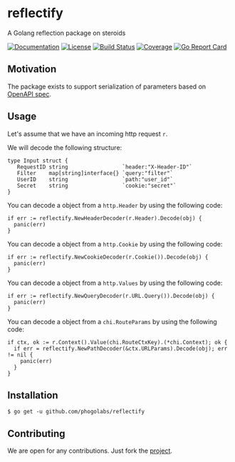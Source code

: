 # reflectify
A Golang reflection package on steroids

[![Documentation][godoc-img]][godoc-url]
[![License][license-img]][license-url]
[![Build Status][action-img]][action-url]
[![Coverage][codecov-img]][codecov-url]
[![Go Report Card][report-img]][report-url]

## Motivation

The package exists to support serialization of parameters based on [OpenAPI
spec](https://swagger.io/docs/specification/serialization/).

## Usage

Let's assume that we have an incoming http request `r`.

We will decode the following structure:

```golang
type Input struct {
   RequestID string                 `header:"X-Header-ID"`
   Filter    map[string]interface{} `query:"filter"`
   UserID    string                 `path:"user_id"`
   Secret    string                 `cookie:"secret"`
}
```

You can decode a object from a `http.Header` by using the following code:

```golang
if err := reflectify.NewHeaderDecoder(r.Header).Decode(obj) {
  panic(err)
}
```

You can decode a object from a `http.Cookie` by using the following code:

```golang
if err := reflectify.NewCookieDecoder(r.Cookie()).Decode(obj) {
  panic(err)
}
```

You can decode a object from a `http.Values` by using the following code:

```golang
if err := reflectify.NewQueryDecoder(r.URL.Query()).Decode(obj) {
  panic(err)
}
```

You can decode a object from a `chi.RouteParams` by using the following code:

```golang
if ctx, ok := r.Context().Value(chi.RouteCtxKey).(*chi.Context); ok {
  if err = reflectify.NewPathDecoder(&ctx.URLParams).Decode(obj); err != nil {
    panic(err)
  }
}
```

## Installation

```console
$ go get -u github.com/phogolabs/reflectify
```

## Contributing

We are open for any contributions. Just fork the
[project](https://github.com/phogolabs/reflectify).

[report-img]: https://goreportcard.com/badge/github.com/phogolabs/reflectify
[report-url]: https://goreportcard.com/report/github.com/phogolabs/reflectify
[logo-author-url]: https://www.freepik.com/free-vector/abstract-cross-logo-template_1185919.htm
[logo-license]: http://creativecommons.org/licenses/by/3.0/
[codecov-url]: https://codecov.io/gh/phogolabs/reflectify
[codecov-img]: https://codecov.io/gh/phogolabs/reflectify/branch/master/graph/badge.svg
[action-img]: https://github.com/phogolabs/reflectify/workflows/pipeline/badge.svg
[action-url]: https://github.com/phogolabs/reflectify/actions
[godoc-url]: https://godoc.org/github.com/phogolabs/reflectify
[godoc-img]: https://godoc.org/github.com/phogolabs/reflectify?status.svg
[license-img]: https://img.shields.io/badge/license-MIT-blue.svg
[license-url]: LICENSE
